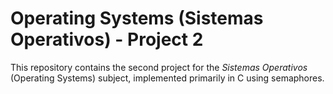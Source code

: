 # Operating Systems (Sistemas Operativos) - Project 2

This repository contains the second project for the _Sistemas Operativos_ (Operating Systems) subject, implemented primarily in C using semaphores.
